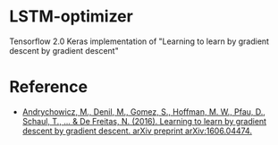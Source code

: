 # LSTM-optimizer
Tensorflow 2.0 Keras implementation of "Learning to learn by gradient descent by gradient descent"

# Reference
* [Andrychowicz, M., Denil, M., Gomez, S., Hoffman, M. W., Pfau, D., Schaul, T., ... & De Freitas, N. (2016). Learning to learn by gradient descent by gradient descent. arXiv preprint arXiv:1606.04474.](https://arxiv.org/abs/1606.04474)
